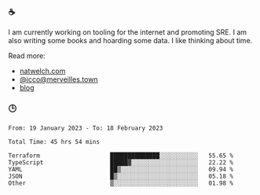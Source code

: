 ### ☕

I am currently working on tooling for the internet and promoting SRE. I am also writing some books and hoarding some data. I like thinking about time. 

Read more:

 - [natwelch.com](https://natwelch.com)
 - [@icco@merveilles.town](https://merveilles.town/@icco)
 - [blog](https://writing.natwelch.com)

### 🕒

<!--START_SECTION:waka-->

```text
From: 19 January 2023 - To: 18 February 2023

Total Time: 45 hrs 54 mins

Terraform                    ██████████████░░░░░░░░░░░   55.65 %
TypeScript                   █████▓░░░░░░░░░░░░░░░░░░░   22.22 %
YAML                         ██▒░░░░░░░░░░░░░░░░░░░░░░   09.94 %
JSON                         █▒░░░░░░░░░░░░░░░░░░░░░░░   05.18 %
Other                        ▒░░░░░░░░░░░░░░░░░░░░░░░░   01.98 %
```

<!--END_SECTION:waka-->
